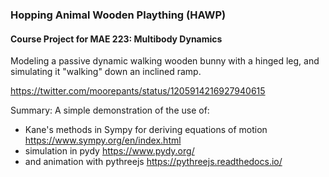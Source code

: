 ### Hopping Animal Wooden Plaything (HAWP)
#### Course Project for MAE 223: Multibody Dynamics

Modeling a passive dynamic walking wooden bunny with a hinged leg, and simulating it "walking" down an inclined ramp.

https://twitter.com/moorepants/status/1205914216927940615

Summary: A simple demonstration of the use of:
- Kane's methods in Sympy for deriving equations of motion https://www.sympy.org/en/index.html
- simulation in pydy https://www.pydy.org/
- and animation with pythreejs https://pythreejs.readthedocs.io/

